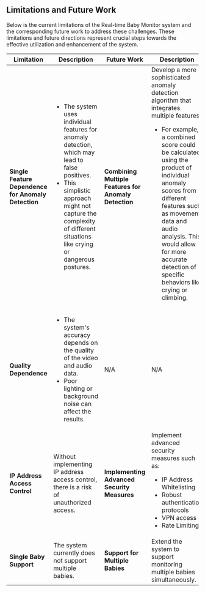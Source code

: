 ## Limitations and Future Work

Below is the current limitations of the Real-time Baby Monitor system and the corresponding future work to address these challenges. These limitations and future directions represent crucial steps towards the effective utilization and enhancement of the system.

| Limitation                                             | Description                                                                                                                                                                                                                     | Future Work                                            | Description                                                                                                                                                           |
|--------------------------------------------------------|---------------------------------------------------------------------------------------------------------------------------------------------------------------------------------------------------------------------------------|--------------------------------------------------------|-------------------------------------------------------------------------------------------------------------------------------------------------------------------------|
| **Single Feature Dependence for Anomaly Detection**    | <ul><li>The system uses individual features for anomaly detection, which may lead to false positives.</li><li>This simplistic approach might not capture the complexity of different situations like crying or dangerous postures.</li></ul> | **Combining Multiple Features for Anomaly Detection**  |Develop a more sophisticated anomaly detection algorithm that integrates multiple features. <ul><li>For example, a combined score could be calculated using the product of individual anomaly scores from different features such as movement data and audio analysis. This would allow for more accurate detection of specific behaviors like crying or climbing.</li></ul> |
| **Quality Dependence**                                 | <ul><li>The system's accuracy depends on the quality of the video and audio data.</li><li>Poor lighting or background noise can affect the results.</li></ul>                                                                   | N/A                                                    | N/A                                                                                                                                                                    |
| **IP Address Access Control**                          | Without implementing IP address access control, there is a risk of unauthorized access.                                                                                                                       | **Implementing Advanced Security Measures**            | Implement advanced security measures such as:<ul><li>IP Address Whitelisting</li><li>Robust authentication protocols</li><li>VPN access</li><li>Rate Limiting.</li></ul> |
| **Single Baby Support**                                | The system currently does not support multiple babies.                                                                                                                                                         | **Support for Multiple Babies**                        | Extend the system to support monitoring multiple babies simultaneously.                                                                               |
